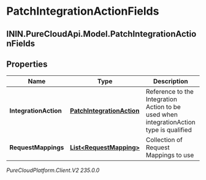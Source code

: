 # PatchIntegrationActionFields

## ININ.PureCloudApi.Model.PatchIntegrationActionFields

## Properties

|Name | Type | Description | Notes|
|------------ | ------------- | ------------- | -------------|
| **IntegrationAction** | [**PatchIntegrationAction**](PatchIntegrationAction) | Reference to the Integration Action to be used when integrationAction type is qualified | [optional] |
| **RequestMappings** | [**List&lt;RequestMapping&gt;**](RequestMapping) | Collection of Request Mappings to use | [optional] |



_PureCloudPlatform.Client.V2 235.0.0_
